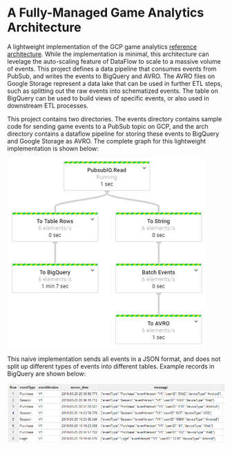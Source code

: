 # A Fully-Managed Game Analytics Architecture

A lightweight implementation of the GCP game analytics [reference architecture](https://cloud.google.com/solutions/mobile/mobile-gaming-analysis-telemetry). While the implementation is minimal, this architecture can levelage the auto-scaling feature of DataFlow to scale to a massive volume of events. This project defines a data pipeline that consumes events from PubSub, and writes the events to BigQuery and AVRO. The AVRO files on Google Storage represent a data lake that can be used in further ETL steps, such as splitting out the raw events into schematized events. The table on BigQuery can be used to build views of specific events, or also used in downstream ETL processes. 

This project contains two directories. The events directory contains sample code for sending game events to a PubSub topic on GCP, and the arch directory contains a dataflow pipeline for storing these events to BigQuery and Google Storage as AVRO. The complete graph for this lightweight implementation is shown below:

![Architecture](/Arch.png "Analytics Architecture")

This naive implementation sends all events in a JSON format, and does not split up different types of events into different tables. Example records in BigQuery are shown below:

![Example Events](/Events.png "Example Events")
